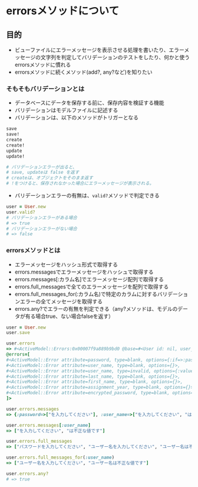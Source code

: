 # errorsメソッドについて

## 目的
- ビューファイルにエラーメッセージを表示させる処理を書いたり、エラーメッセージの文字列を判定してバリデーションのテストをしたり、何かと使うerrorsメソッドに慣れる
- errorsメソッドに続くメソッド(add?, any?など)を知りたい

### そもそもバリデーションとは
- データベースにデータを保存する前に、保存内容を検証する機能
- バリデーションはモデルファイルに記述する
- バリデーションは、以下のメソッドがトリガーとなる
```ruby
save
save!
create
create!
update
update!

# バリデーションエラーが出ると、
# save, updateは false を返す
# createは、オブジェクトをそのまま返す
# !をつけると、保存されなかった場合にエラーメッセージが表示される。
```
- バリデーションエラーの有無は、`valid?`メソッドで判定できる
```ruby
user = User.new
user.valid?
# バリデーションエラーがある場合
# => true
# バリデーションエラーがない場合
# => false
```

### errorsメソッドとは
- エラーメッセージをハッシュ形式で取得する
- errors.messagesでエラーメッセージをハッシュで取得する
- errors.messages[:カラム名]でエラーメッセージ配列で取得する
- errors.full_messagesで全てのエラーメッセージを配列で取得する
- errors.full_messages_for(:カラム名)で特定のカラムに対するバリデーションエラーの全てメッセージを取得する
- errors.any?でエラーの有無を判定できる（any?メソッドは、モデルのデータが有る場合true、ない場合falseを返す）

```ruby
user = User.new
user.save

user.errors
=> #<ActiveModel::Errors:0x00007f9a889b9bd0 @base=#<User id: nil, user_name: nil, last_name: nil, first_name: nil, assignment_year: nil, created_at: nil, updated_at: nil, admin: false>, 
@errors=[
#<ActiveModel::Error attribute=password, type=blank, options={:if=>:password_required?}>, 
#<ActiveModel::Error attribute=user_name, type=blank, options={}>, 
#<ActiveModel::Error attribute=user_name, type=invalid, options={:value=>nil}>, 
#<ActiveModel::Error attribute=last_name, type=blank, options={}>, 
#<ActiveModel::Error attribute=first_name, type=blank, options={}>, 
#<ActiveModel::Error attribute=assignment_year, type=blank, options={}>, 
#<ActiveModel::Error attribute=encrypted_password, type=blank, options={}>
]>

user.errors.messages
=> {:password=>["を入力してください"], :user_name=>["を入力してください", "は不正な値です"], :last_name=>["を入力してください"], :first_name=>["を入力してください"], :assignment_year=>["を入力してください"], :encrypted_password=>["を入力してください"]}

user.errors.messages[:user_name]
=> ["を入力してください", "は不正な値です"]

user.errors.full_messages
=> ["パスワードを入力してください", "ユーザー名を入力してください", "ユーザー名は不正な値です", "苗字を入力してください", "名前を入力してください", "研究室配属年度を入力してください", "暗号化パスワードを入力してください"]

user.errors.full_messages_for(:user_name)
=> ["ユーザー名を入力してください", "ユーザー名は不正な値です"]

user.errors.any?
# => true
```

